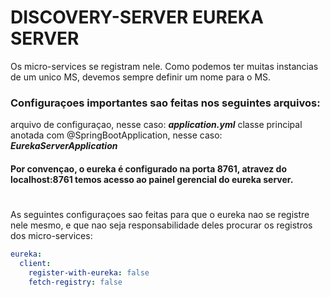 # DISCOVERY-SERVER EUREKA SERVER

Os micro-services se registram nele. Como podemos ter muitas instancias de um unico MS, devemos sempre definir um nome para o MS.

### Configuraçoes importantes sao feitas nos seguintes arquivos:

arquivo de configuraçao, nesse caso: ***application.yml***
classe principal anotada com @SpringBootApplication, nesse caso: ***EurekaServerApplication***

#### Por convençao, o eureka é configurado na porta 8761, atravez do localhost:8761 temos acesso ao painel gerencial do eureka server.

#

As seguintes configuraçoes sao feitas para que o eureka nao se registre nele mesmo, e que nao seja responsabilidade deles procurar os registros dos micro-services:

``` yaml
eureka:
  client:
    register-with-eureka: false
    fetch-registry: false

```